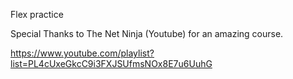 Flex practice

Special Thanks to The Net Ninja (Youtube) for an amazing course.

https://www.youtube.com/playlist?list=PL4cUxeGkcC9i3FXJSUfmsNOx8E7u6UuhG
